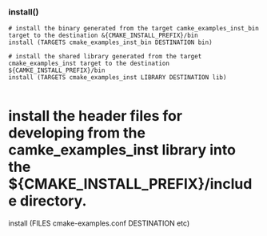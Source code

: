 ### install()
```
# install the binary generated from the target camke_examples_inst_bin target to the destination &{CMAKE_INSTALL_PREFIX}/bin
install (TARGETS cmake_examples_inst_bin DESTINATION bin)
```

```
# install the shared library generated from the target cmake_examples_inst target to the destination ${CAMKE_INSTALL_PREFIX}/bin
install (TARGETS cmake_examples_inst LIBRARY DESTINATION lib)
```

```

```
# install the header files for developing from the camke_examples_inst library into the ${CMAKE_INSTALL_PREFIX}/include directory.
install (FILES cmake-examples.conf DESTINATION etc)
```
